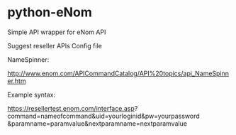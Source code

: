 python-eNom
===========

Simple API wrapper for eNom API

Suggest reseller APIs Config file

NameSpinner:

http://www.enom.com/APICommandCatalog/API%20topics/api_NameSpinner.htm

Example syntax:

https://resellertest.enom.com/interface.asp?
command=nameofcommand&uid=yourloginid&pw=yourpassword
&paramname=paramvalue&nextparamname=nextparamvalue
